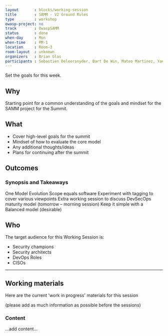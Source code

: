 ```yaml
---
layout       : blocks/working-session
title        : SAMM - V2 Ground Rules
type         : workshop
owasp-project: no
track        : OwaspSAMM
status       : done
when-day     : Mon
when-time    : PM-1
location     : Room-3
room-layout  : unknown
organizers   : Brian Glas
participants : Sebastien Deleersnyder, Bart De Win, Mateo Martinez, Yan Kravchenko, Timo Pagel, Viktor Lindstrom, Irene Michlin, Fabien Thalgott
---
```


Set the goals for this week.

## Why

Starting point for a common understanding of the goals and mindset for the SAMM project for the Summit.

## What

- Cover high-level goals for the summit
- Mindset of how to evaluate the core model
- Any additional thoughts/ideas
- Plans for continuing after the summit

## Outcomes

### Synopsis and Takeaways
One Model 
Evolution
Scope equals software
Experiment with tagging to cover various viewpoints
Extra working session to discuss DevSecOps maturity model (tomorrow – morning session)
Keep it simple with a Balanced model (desirable)

## Who

The target audience for this Working Session is:

- Security champions
- Security architects
- DevOps Roles
- CISOs

--- 

## Working materials

Here are the current 'work in progress' materials for this session 

(please add as much information as possible before the sessions)

### Content

...add content...
